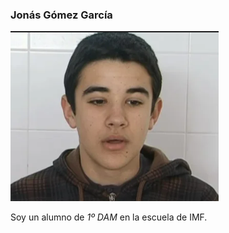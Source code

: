 ### Jonás Gómez García

![Imagen de Perfil](https://github.com/JonasGomezG/JonasGomezG/blob/main/assets/perfil.png?raw=true)

Soy un alumno de _1º DAM_ en la escuela de IMF.

<!--
**JonasGomezG/JonasGomezG** is a ✨ _special_ ✨ repository because its `README.md` (this file) appears on your GitHub profile.

Here are some ideas to get you started:

- 🔭 I’m currently working on ...
- 🌱 I’m currently learning ...
- 👯 I’m looking to collaborate on ...
- 🤔 I’m looking for help with ...
- 💬 Ask me about ...
- 📫 How to reach me: ...
- 😄 Pronouns: ...
- ⚡ Fun fact: ...
-->
